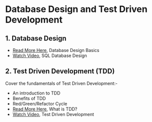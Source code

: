 # Database Design and Test Driven Development

## 1. Database Design
- [Read More Here](https://support.microsoft.com/en-gb/office/database-design-basics-eb2159cf-1e30-401a-8084-bd4f9c9ca1f5), Database Design Basics
- [Watch Video](https://www.youtube.com/watch?v=MiAl2mQ718s), SQL Database Design


## 2. Test Driven Development (TDD)
Cover the fundamentals of Test Driven Development:-
- An introduction to TDD
- Benefits of TDD
- Red/Green/Refactor Cycle
- [Read More Here](https://testdriven.io/test-driven-development/), What is TDD?
- [Watch Video](https://www.youtube.com/watch?v=z6gOPonp2t0), Test Driven Development



